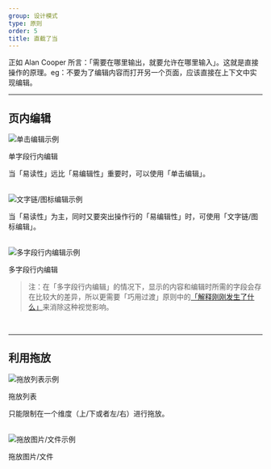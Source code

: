 ```yaml
---
group: 设计模式
type: 原则
order: 5
title: 直截了当
---
```


正如 Alan Cooper 所言：「需要在哪里输出，就要允许在哪里输入」。这就是直接操作的原理。eg：不要为了编辑内容而打开另一个页面，应该直接在上下文中实现编辑。

---

## 页内编辑

<ImagePreview>
<img class="preview-img" alt="单击编辑示例" description="状态一：普通的浏览模式，不区分可编辑行和不可编辑行；<br>状态二：鼠标悬停时，「指针」变为「手型」，编辑区域底色变黄，出现「Tooltips」提示单击编辑；<br>状态三：鼠标点击后，出现「输入框」、「确定」、「取消」表单元素，同时光标定位在「输入框」中。" src="https://gw.alipayobjects.com/zos/rmsportal/EXKwsvUkIUNkHBSsOlRi.png">
</ImagePreview>

单字段行内编辑

当「易读性」远比「易编辑性」重要时，可以使用「单击编辑」。

<br>

<ImagePreview>
<img class="preview-img" alt="文字链/图标编辑示例" description="状态一：在可编辑行附近出现文字链/图标；<br>状态二：鼠标点击「编辑」后，出现「输入框」、「确定」、「取消」表单元素，同时光标定位在「输入框」中。" src="https://gw.alipayobjects.com/zos/rmsportal/qiAYBQKcQnmavxHzkeaK.png">
</ImagePreview>

当「易读性」为主，同时又要突出操作行的「易编辑性」时，可使用「文字链/图标编辑」。

<br>

<ImagePreview>
<img class="preview-img" alt="多字段行内编辑示例" description="编辑模式在不破坏整体性的前提下，可扩大空间，以便放下「输入框」等表单元素；其中，在 Table 中进行编辑模式切换时，需要保证每列的不跳动。" src="https://gw.alipayobjects.com/zos/rmsportal/ukbXcTHrgPmTfHmCassD.png">
</ImagePreview>

多字段行内编辑

> 注：在「多字段行内编辑」的情况下，显示的内容和编辑时所需的字段会存在比较大的差异，所以更需要「巧用过渡」原则中的[「解释刚刚发生了什么」](/docs/spec/transition#解释刚刚发生了什么)来消除这种视觉影响。

<br>

---

## 利用拖放

<ImagePreview>
<img class="preview-img" alt="拖放列表示例" description="状态一：鼠标悬停该行时，出现可移动的「图标」；<br>状态二：鼠标悬停在该「图标」时，指针变为「手型」，点击即可进行拖动；<br>状态三：拖动到可放置区块，出现蓝色描边，告知用户该区块可放置该对象。" src="https://gw.alipayobjects.com/zos/rmsportal/xZWSNecZhGXaAVluxOAK.png">
</ImagePreview>

拖放列表

只能限制在一个维度（上/下或者左/右）进行拖放。

<br>

<ImagePreview>
<img class="preview-img" alt="拖放图片/文件示例" src="https://gw.alipayobjects.com/zos/rmsportal/wuAOmxmpXkcZlHzTbIvY.png">
</ImagePreview>

拖放图片/文件

<br>
